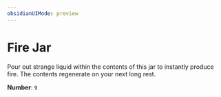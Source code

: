 ```yaml
---
obsidianUIMode: preview
---
```

# Fire Jar

Pour out strange liquid within the contents of this jar to instantly produce fire. The contents regenerate on your next long rest.

**Number**: `9`
